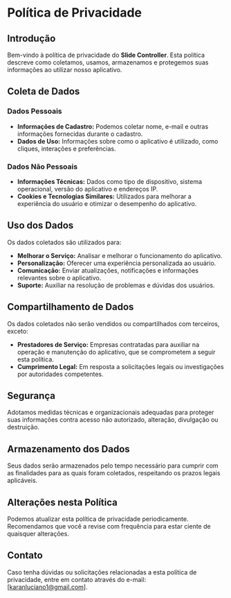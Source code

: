 # Política de Privacidade

## Introdução

Bem-vindo à política de privacidade do **Slide Controller**. Esta política descreve como coletamos, usamos, armazenamos e protegemos suas informações ao utilizar nosso aplicativo.

## Coleta de Dados

### Dados Pessoais
- **Informações de Cadastro:** Podemos coletar nome, e-mail e outras informações fornecidas durante o cadastro.
- **Dados de Uso:** Informações sobre como o aplicativo é utilizado, como cliques, interações e preferências.

### Dados Não Pessoais
- **Informações Técnicas:** Dados como tipo de dispositivo, sistema operacional, versão do aplicativo e endereços IP.
- **Cookies e Tecnologias Similares:** Utilizados para melhorar a experiência do usuário e otimizar o desempenho do aplicativo.

## Uso dos Dados

Os dados coletados são utilizados para:
- **Melhorar o Serviço:** Analisar e melhorar o funcionamento do aplicativo.
- **Personalização:** Oferecer uma experiência personalizada ao usuário.
- **Comunicação:** Enviar atualizações, notificações e informações relevantes sobre o aplicativo.
- **Suporte:** Auxiliar na resolução de problemas e dúvidas dos usuários.

## Compartilhamento de Dados

Os dados coletados não serão vendidos ou compartilhados com terceiros, exceto:
- **Prestadores de Serviço:** Empresas contratadas para auxiliar na operação e manutenção do aplicativo, que se comprometem a seguir esta política.
- **Cumprimento Legal:** Em resposta a solicitações legais ou investigações por autoridades competentes.

## Segurança

Adotamos medidas técnicas e organizacionais adequadas para proteger suas informações contra acesso não autorizado, alteração, divulgação ou destruição.

## Armazenamento dos Dados

Seus dados serão armazenados pelo tempo necessário para cumprir com as finalidades para as quais foram coletados, respeitando os prazos legais aplicáveis.

## Alterações nesta Política

Podemos atualizar esta política de privacidade periodicamente. Recomendamos que você a revise com frequência para estar ciente de quaisquer alterações.

## Contato

Caso tenha dúvidas ou solicitações relacionadas a esta política de privacidade, entre em contato através do e-mail: [karanluciano1@gmail.com].

